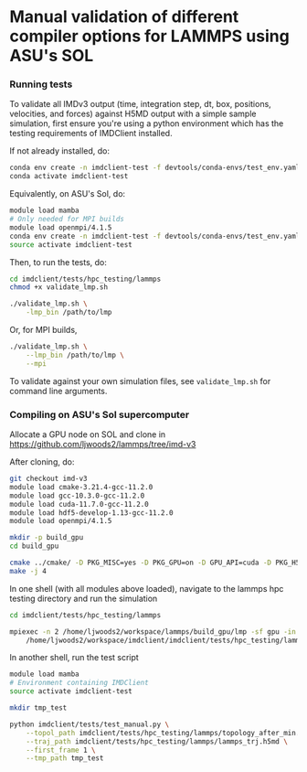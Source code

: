 # Manual validation of different compiler options for LAMMPS using ASU's SOL

### Running tests

To validate all IMDv3 output (time, integration step, dt, box, positions, velocities, and forces)
against H5MD output with a simple sample simulation, first ensure you're using a 
python environment which has the testing requirements of IMDClient installed.

If not already installed, do:
```bash
conda env create -n imdclient-test -f devtools/conda-envs/test_env.yaml -y
conda activate imdclient-test
```

Equivalently, on ASU's Sol, do:
```bash
module load mamba
# Only needed for MPI builds
module load openmpi/4.1.5
conda env create -n imdclient-test -f devtools/conda-envs/test_env.yaml -y
source activate imdclient-test
```

Then, to run the tests, do:
```bash
cd imdclient/tests/hpc_testing/lammps
chmod +x validate_lmp.sh

./validate_lmp.sh \
    -lmp_bin /path/to/lmp
```

Or, for MPI builds,
```bash
./validate_lmp.sh \
    --lmp_bin /path/to/lmp \
    --mpi
```

To validate against your own simulation files, see `validate_lmp.sh` for 
command line arguments.

### Compiling on ASU's Sol supercomputer

Allocate a GPU node on SOL and clone in https://github.com/ljwoods2/lammps/tree/imd-v3

After cloning, do:

```bash
git checkout imd-v3
module load cmake-3.21.4-gcc-11.2.0
module load gcc-10.3.0-gcc-11.2.0
module load cuda-11.7.0-gcc-11.2.0
module load hdf5-develop-1.13-gcc-11.2.0
module load openmpi/4.1.5

mkdir -p build_gpu
cd build_gpu

cmake ../cmake/ -D PKG_MISC=yes -D PKG_GPU=on -D GPU_API=cuda -D PKG_H5MD=yes -D BUILD_MPI=yes -D LAMMPS_ASYNC_IMD=yes
make -j 4
```

In one shell (with all modules above loaded), navigate to the lammps hpc testing directory and run the simulation
```bash
cd imdclient/tests/hpc_testing/lammps

mpiexec -n 2 /home/ljwoods2/workspace/lammps/build_gpu/lmp -sf gpu -in \
    /home/ljwoods2/workspace/imdclient/imdclient/tests/hpc_testing/lammps/lammps_v3.in 
```

In another shell, run the test script
```bash 
module load mamba
# Environment containing IMDClient
source activate imdclient-test

mkdir tmp_test

python imdclient/tests/test_manual.py \
    --topol_path imdclient/tests/hpc_testing/lammps/topology_after_min.data \
    --traj_path imdclient/tests/hpc_testing/lammps/lammps_trj.h5md \
    --first_frame 1 \
    --tmp_path tmp_test
```
